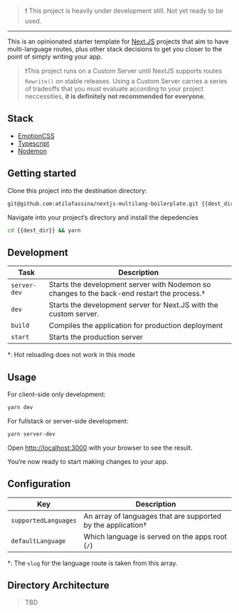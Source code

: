 > ❗️ This project is heavily under development still. Not yet ready to be used.

---

This is an opinionated starter template for [Next.JS](https://github.com/zeit/next.js) projects that aim to have multi-language routes, plus other stack decisions to get you closer to the point of simply writing your app.

> ❗️This project runs on a Custom Server until NextJS supports routes `Rewrite()` on stable releases. Using a Custom Server carries a series of tradeoffs that you must evaluate according to your project neccessities, **it is definitely not recommended for everyone**.

## Stack

- [EmotionCSS](https://github.com/emotion-js/emotion)
- [Typescript](https://github.com/microsoft/TypeScript)
- [Nodemon](https://github.com/remy/nodemon)

## Getting started

Clone this project into the destination directory:

```bash
git@github.com:atilafassina/nextjs-multilang-boilerplate.git {{dest_dir}}
```

Navigate into your project‘s directory and install the depedencies

```bash
cd {{dest_dir}} && yarn
```

## Development

| Task         | Description                                                                                 |
| ------------ | ------------------------------------------------------------------------------------------- |
| `server-dev` | Starts the development server with Nodemon so changes to the back-end restart the process.† |
| `dev`        | Starts the development server for Next.JS with the custom server.                           |
| `build`      | Compiles the application for production deployment                                          |
| `start`      | Starts the production server                                                                |

†: Hot reloading does not work in this mode

## Usage

For client-side only development:

```bash
yarn dev
```

For fullstack or server-side development:

```bash
yarn server-dev
```

Open [http://localhost:3000](http://localhost:3000) with your browser to see the result.

You‘re now ready to start making changes to your app.

## Configuration

| Key                  | Description                                                  |
| -------------------- | ------------------------------------------------------------ |
| `supportedLanguages` | An array of languages that are supported by the application† |
| `defaultLanguage`    | Which language is served on the apps root (`/`)              |

†: The `slug` for the language route is taken from this array.

## Directory Architecture

> TBD
